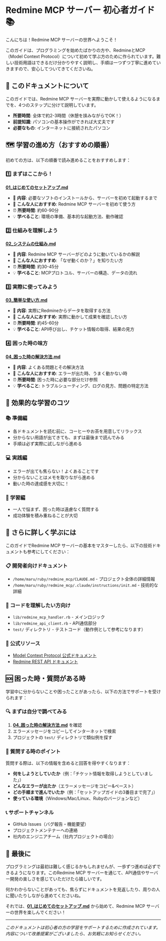 # Redmine MCP サーバー 初心者ガイド 📚

こんにちは！Redmine MCP サーバーの世界へようこそ！

このガイドは、プログラミングを始めたばかりの方や、RedmineとMCP（Model Context Protocol）について初めて学ぶ方のために作られています。難しい技術用語はできるだけ分かりやすく説明し、手順は一つずつ丁寧に進めていきますので、安心してついてきてくださいね。

## 📖 このドキュメントについて

このガイドでは、Redmine MCP サーバーを実際に動かして使えるようになるまでを、4つのステップに分けて説明しています。

- **所要時間**: 全体で約2-3時間（休憩を挟みながらでOK！）
- **前提知識**: パソコンの基本操作ができれば大丈夫です
- **必要なもの**: インターネットに接続されたパソコン

## 🗺️ 学習の進め方（おすすめの順番）

初めての方は、以下の順番で読み進めることをおすすめします：

### 1️⃣ まずはここから！
**[01_はじめてのセットアップ.md](./01_はじめてのセットアップ.md)**
- 📝 **内容**: 必要なソフトのインストールから、サーバーを初めて起動するまで
- 👥 **こんな人におすすめ**: Redmine MCP サーバーを初めて使う方
- ⏰ **所要時間**: 約60-90分
- 💡 **学べること**: 環境の準備、基本的な起動方法、動作確認

### 2️⃣ 仕組みを理解しよう
**[02_システムの仕組み.md](./02_システムの仕組み.md)**
- 📝 **内容**: Redmine MCP サーバーがどのように動いているかの解説
- 👥 **こんな人におすすめ**: 「なぜ動くのか？」を知りたい方
- ⏰ **所要時間**: 約30-45分
- 💡 **学べること**: MCPプロトコル、サーバーの構造、データの流れ

### 3️⃣ 実際に使ってみよう
**[03_簡単な使い方.md](./03_簡単な使い方.md)**
- 📝 **内容**: 実際にRedmineからデータを取得する方法
- 👥 **こんな人におすすめ**: 実際に動かして成果を確認したい方
- ⏰ **所要時間**: 約45-60分
- 💡 **学べること**: API呼び出し、チケット情報の取得、結果の見方

### 4️⃣ 困った時の味方
**[04_困った時の解決方法.md](./04_困った時の解決方法.md)**
- 📝 **内容**: よくある問題とその解決方法
- 👥 **こんな人におすすめ**: エラーが出た時、うまく動かない時
- ⏰ **所要時間**: 困った時に必要な部分だけ参照
- 💡 **学べること**: トラブルシューティング、ログの見方、問題の特定方法

## 🎯 効果的な学習のコツ

### 📚 準備編
- 各ドキュメントを読む前に、コーヒーやお茶を用意してリラックス
- 分からない用語が出てきても、まずは最後まで読んでみる
- 手順は必ず実際に試しながら進める

### 💻 実践編
- エラーが出ても焦らない！よくあることです
- 分からないことはメモを取りながら進める
- 動いた時の達成感を大切に！

### 🤝 学習編
- 一人で悩まず、困った時は遠慮なく質問する
- 成功体験を積み重ねることが大切

## 🚀 さらに詳しく学ぶには

このガイドでRedmine MCP サーバーの基本をマスターしたら、以下の技術ドキュメントも参考にしてください：

### 📋 開発者向けドキュメント
- `/home/maru/ruby/redmine_mcp/CLAUDE.md` - プロジェクト全体の詳細情報
- `/home/maru/ruby/redmine_mcp/.claude/instructions/init.md` - 技術的な詳細

### 🔧 コードを理解したい方向け
- `lib/redmine_mcp_handler.rb` - メインロジック
- `lib/redmine_api_client.rb` - API通信部分
- `test/` ディレクトリ - テストコード（動作例として参考になります）

### 📖 公式リソース
- [Model Context Protocol 公式ドキュメント](https://spec.modelcontextprotocol.io/)
- [Redmine REST API ドキュメント](https://www.redmine.org/projects/redmine/wiki/Rest_api)

## 🆘 困った時・質問がある時

学習中に分からないことや困ったことがあったら、以下の方法でサポートを受けられます：

### 🔍 まずは自分で調べてみる
1. **[04_困った時の解決方法.md](./04_困った時の解決方法.md)** を確認
2. エラーメッセージをコピーしてインターネットで検索
3. プロジェクトの `test/` ディレクトリで類似例を探す

### 💬 質問する時のポイント
質問する際は、以下の情報を含めると回答を得やすくなります：

- **何をしようとしていたか**（例：「チケット情報を取得しようとしていました」）
- **どんなエラーが出たか**（エラーメッセージをコピー&ペースト）
- **どの手順まで進んでいたか**（例：「セットアップガイドの3番目まで完了」）
- **使っている環境**（Windows/Mac/Linux、Rubyのバージョンなど）

### 📞 サポートチャンネル
- GitHub Issues（バグ報告・機能要望）
- プロジェクトメンテナーへの連絡
- 社内のエンジニアチーム（社内プロジェクトの場合）

## 🎉 最後に

プログラミングは最初は難しく感じるかもしれませんが、一歩ずつ進めば必ずできるようになります。このRedmine MCP サーバーを通じて、API通信やサーバー開発の楽しさを感じていただけたら嬉しいです。

何かわからないことがあっても、焦らずにドキュメントを見返したり、周りの人に聞いたりしながら進めてくださいね。

それでは、**[01_はじめてのセットアップ.md](./01_はじめてのセットアップ.md)** から始めて、Redmine MCP サーバーの世界を楽しんでください！

---

*このドキュメントは初心者の方の学習をサポートするために作成されています。内容について改善提案がございましたら、お気軽にお知らせください。*